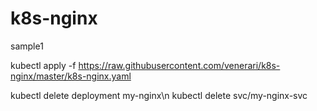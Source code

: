 # k8s-nginx

sample1

kubectl apply -f https://raw.githubusercontent.com/venerari/k8s-nginx/master/k8s-nginx.yaml

kubectl delete deployment my-nginx\n
kubectl delete svc/my-nginx-svc
